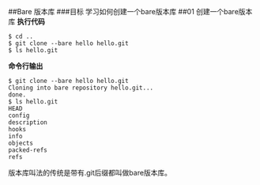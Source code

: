 ##Bare 版本库
###目标
学习如何创建一个bare版本库
##01 创建一个bare版本库
**执行代码**

`$ cd ..`  
`$ git clone --bare hello hello.git`  
`$ ls hello.git`

**命令行输出**

	$ git clone --bare hello hello.git
	Cloning into bare repository hello.git...
	done.
	$ ls hello.git
	HEAD
	config
	description
	hooks
	info
	objects
	packed-refs
	refs
版本库叫法的传统是带有.git后缀都叫做bare版本库。